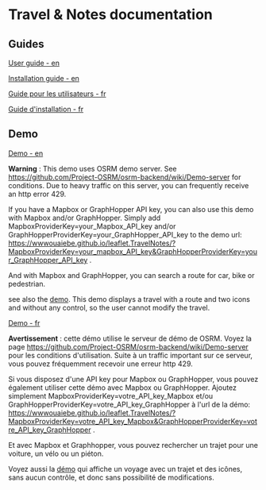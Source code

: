 # Travel & Notes documentation 

## Guides

[User guide - en ](en/UserGuideEN.md)

[Installation guide - en ](en/InstallationGuideEN.md)

[Guide pour les utilisateurs - fr ](fr/GuideUtilisateurFR.md)

[Guide d'installation - fr ](fr/GuideInstallationFR.md)

## Demo

[Demo - en ](https://wwwouaiebe.github.io/leaflet.TravelNotes/?lng=en)

__Warning__ : This demo uses OSRM demo server. See https://github.com/Project-OSRM/osrm-backend/wiki/Demo-server for conditions. 
Due to heavy traffic on this server, you can frequently receive an http error 429. 

If you have a Mapbox or GraphHopper API key, you can also use this demo with Mapbox and/or GraphHopper. 
Simply add MapboxProviderKey=your_Mapbox_API_key and/or GraphHopperProviderKey=your_GraphHopper_API_key to the demo url: https://wwwouaiebe.github.io/leaflet.TravelNotes/?MapboxProviderKey=your_mapbox_API_key&GraphHopperProviderKey=your_GraphHopper_API_key .

And with Mapbox and GraphHopper, you can search a route for car, bike or pedestrian.

see also the [demo](https://wwwouaiebe.github.io/leaflet.TravelNotes/?fil=aHR0cHM6Ly93d3dvdWFpZWJlLmdpdGh1Yi5pby9zYW1wbGUudHJ2).  This demo displays a travel with a route and two icons
and without any control, so the user cannot modify the travel.

[Demo - fr ](https://wwwouaiebe.github.io/leaflet.TravelNotes/?)

__Avertissement__ : cette démo utilise le serveur de démo de OSRM. Voyez la page https://github.com/Project-OSRM/osrm-backend/wiki/Demo-server pour les conditions d'utilisation. 
Suite à un traffic important sur ce serveur, vous pouvez fréquemment recevoir une erreur http 429.

Si vous disposez d'une API key pour Mapbox ou GraphHopper, vous pouvez également utiliser cette démo avec Mapbox ou GraphHopper.
Ajoutez simplement MapboxProviderKey=votre_API_key_Mapbox et/ou GraphHopperProviderKey=votre_API_key_GraphHopper à l'url de la démo: https://wwwouaiebe.github.io/leaflet.TravelNotes/?MapboxProviderKey=votre_API_key_Mapbox&GraphHopperProviderKey=votre_API_key_GraphHopper .

Et avec Mapbox et Graphhopper, vous pouvez rechercher un trajet pour une voiture, un vélo ou un piéton.

Voyez aussi la [démo](https://wwwouaiebe.github.io/leaflet.TravelNotes/?fil=aHR0cHM6Ly93d3dvdWFpZWJlLmdpdGh1Yi5pby9zYW1wbGUudHJ2) qui affiche un voyage avec un trajet et des icônes, sans aucun contrôle, et donc sans possibilité de modifications.
